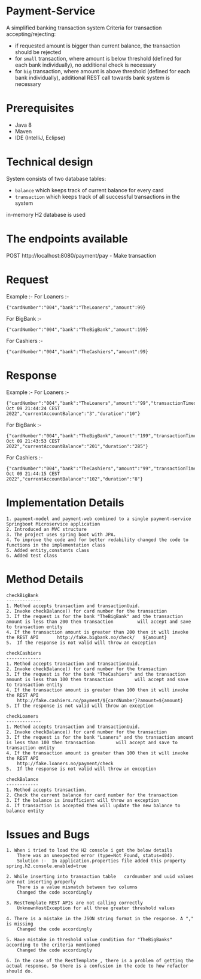 # Payment-Service

A simplified banking transaction system
Criteria for transaction accepting/rejecting:
- if requested amount is bigger than current balance, the transaction should be rejected
- for `small` transaction, where amount is below threshold (defined for each bank individually), no additional check is necessary
- for `big` transaction, where amount is above threshold (defined for each bank individually), additional REST call towards bank system is necessary

# Prerequisites
- Java 8
- Maven 
- IDE (IntelliJ, Eclipse)

# Technical design
System consists of two database tables:
- `balance` which keeps track of current balance for every card
- `transaction` which keeps track of all successful transactions in the system

in-memory H2 database is used

# The endpoints available
 POST http://localhost:8080/payment/pay - Make transaction

# Request
Example :-
For Loaners :-

	{"cardNumber":"004","bank":"TheLoaners","amount":99}
For BigBank :-

	{"cardNumber":"004","bank":"TheBigBank","amount":199}
For Cashiers :-

	{"cardNumber":"004","bank":"TheCashiers","amount":99}
	
# Response
Example :-
For Loaners :-

	{"cardNumber":"004","bank":"TheLoaners","amount":"99","transactionTimestamp":"Sun Oct 09 21:44:24 CEST 	2022","currentAccountBalance":"3","duration":"10"}
For BigBank :-
	
	{"cardNumber":"004","bank":"TheBigBank","amount":"199","transactionTimestamp":"Sun Oct 09 21:43:53 CEST 2022","currentAccountBalance":"201","duration":"285"}
For Cashiers :-
	
	{"cardNumber":"004","bank":"TheCashiers","amount":"99","transactionTimestamp":"Sun Oct 09 21:44:15 CEST 2022","currentAccountBalance":"102","duration":"8"}

# Implementation Details
	1. payment-model and payment-web combined to a single payment-service Springboot Microservice application
	2. Introduced an MVC structure
	3. The project uses spring boot with JPA.
	4. To improve the code and for better redability changed the code to functions in the implementation class
	5. Added entity,constants class
	6. Added test class
	 

# Method Details

	checkBigBank
	-------------
	1. Method accepts transaction and transactionUuid.
	2. Invoke checkBalance() for card number for the transaction
	3. If the request is for the bank "TheBigBank" and the transaction amount is less than 200 then transaction 		will accept and save to transaction entity
	4. If the transaction amount is greater than 200 then it will invoke the REST API 		http://fake.bigbank.no/check/	${amount}
	5.	If the response is not valid will throw an exception
	
	checkCashiers
	-------------
	1. Method accepts transaction and transactionUuid.
	2. Invoke checkBalance() for card number for the transaction
	3. If the request is for the bank "TheCashiers" and the transaction amount is less than 100 then transaction 		will accept and save to transaction entity
	4. If the transaction amount is greater than 100 then it will invoke the REST API
		http://fake.cashiers.no/payment/${cardNumber}?amount=${amount}
	5. If the response is not valid will throw an exception
		
	checkLoaners
	-------------
	1. Method accepts transaction and transactionUuid.
	2. Invoke checkBalance() for card number for the transaction
	3. If the request is for the bank "Loaners" and the transaction amount is less than 100 then transaction 		will accept and save to transaction entity
	4. If the transaction amount is greater than 100 then it will invoke the REST API
		http://fake.loaners.no/payment/check
	5.	If the response is not valid will throw an exception
		
	checkBalance
	------------
	1. Method accepts transaction.
	2. Check the current balance for card number for the transaction
	3. If the balance is insufficient will throw an exception
	4. If transaction is accepted then will update the new balance to balance entity
		
# Issues and Bugs

	1. When i tried to load the H2 console i got the below details
		There was an unexpected error (type=Not Found, status=404).
		Solution :-  In application.properties file added this property spring.h2.console.enabled=true 
		
	2. While inserting into transaction table	cardnumber and uuid values are not inserting properly
		There is a value mismatch between two columns
		Changed the code accordingly
		
	3. RestTemplate REST APIs are not calling correctly
		UnknownHostException for all three greater threshold values
		
	4. There is a mistake in the JSON string format in the response. A "," is missing
		Changed the code accordingly
		
	5. Have mistake in threshold value condition for "TheBigBanks" according to the criteria mentioned
		Changed the code accordingly
		
	6. In the case of the RestTemplate , there is a problem of getting the actual response. So there is a confusion in the code to how refactor should do.
		

